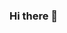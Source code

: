 ### Hi there 👋

<!--
**ColinCarnish/ColinCarnish** is a ✨ _special_ ✨ repository because its `README.md` (this file) appears on your GitHub profile.

Here are some ideas to get you started:

- 🔭 I’m currently working on a github project for CS 1200
- 🌱 I’m currently learning general information on computer science
- 👯 I’m looking to collaborate on whatever we're working on with GitHub
- 🤔 I’m looking for help with nothing at the moment
- 💬 Ask me about anything
- 📫 How to reach me: My email is carnish.c@northeastern.edu
- 😄 Pronouns: He/Him
- ⚡ Fun fact: I'm currently majoring in Data Science
-->
